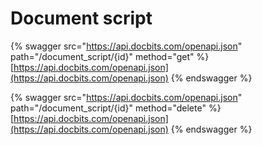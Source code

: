 # Document script

{% swagger src="https://api.docbits.com/openapi.json" path="/document_script/{id}" method="get" %}
[https://api.docbits.com/openapi.json](https://api.docbits.com/openapi.json)
{% endswagger %}

{% swagger src="https://api.docbits.com/openapi.json" path="/document_script/{id}" method="delete" %}
[https://api.docbits.com/openapi.json](https://api.docbits.com/openapi.json)
{% endswagger %}
